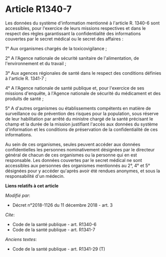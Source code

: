 # Article R1340-7

Les données du système d'information mentionné à l'article R. 1340-6 sont accessibles, pour l'exercice de leurs missions
respectives et dans le respect des règles garantissant la confidentialité des informations couvertes par le secret médical ou
le secret des affaires :

1° Aux organismes chargés de la toxicovigilance ;

2° A l'Agence nationale de sécurité sanitaire de l'alimentation, de l'environnement et du travail ;

3° Aux agences régionales de santé dans le respect des conditions définies à l'article R. 1341-7 ;

4° A l'Agence nationale de santé publique et, pour l'exercice de ses missions d'enquête, à l'Agence nationale de sécurité du
médicament et des produits de santé ;

5° A d'autres organismes ou établissements compétents en matière de surveillance ou de prévention des risques pour la
population, sous réserve de leur habilitation par arrêté du ministre chargé de la santé précisant le champ et la durée de la
mission justifiant l'accès aux données du système d'information et les conditions de préservation de la confidentialité de
ces informations.

Au sein de ces organismes, seules peuvent accéder aux données confidentielles les personnes nominativement désignées par le
directeur général de chacun de ces organismes ou la personne qui en est responsable. Les données couvertes par le secret
médical ne sont accessibles aux personnes des organismes mentionnés au 2°, 4° et 5° désignées pour y accéder qu'après avoir
été rendues anonymes, et sous la responsabilité d'un médecin.

**Liens relatifs à cet article**

_Modifié par_:

  - Décret n°2018-1126 du 11 décembre 2018 - art. 3

_Cite_:

  - Code de la santé publique - art. R1340-6
  - Code de la santé publique - art. R1341-7

_Anciens textes_:

  - Code de la santé publique - art. R1341-29 (T)
